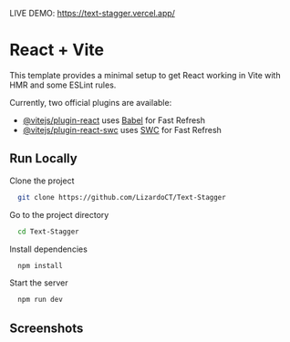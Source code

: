 LIVE DEMO:
https://text-stagger.vercel.app/

# React + Vite

This template provides a minimal setup to get React working in Vite with HMR and some ESLint rules.

Currently, two official plugins are available:

- [@vitejs/plugin-react](https://github.com/vitejs/vite-plugin-react/blob/main/packages/plugin-react/README.md) uses [Babel](https://babeljs.io/) for Fast Refresh
- [@vitejs/plugin-react-swc](https://github.com/vitejs/vite-plugin-react-swc) uses [SWC](https://swc.rs/) for Fast Refresh

## Run Locally

Clone the project

```bash
  git clone https://github.com/LizardoCT/Text-Stagger
```

Go to the project directory

```bash
  cd Text-Stagger
```

Install dependencies

```bash
  npm install
```

Start the server

```bash
  npm run dev
```

## Screenshots


